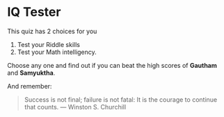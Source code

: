 # IQ Tester

This quiz has 2 choices for you
1. Test your Riddle skills
2. Test your Math intelligency.

Choose any one and find out if you can beat the high scores of **Gautham** and **Samyuktha**.

And remember:

> Success is not final; failure is not fatal: It is the courage to continue that counts. 
                                            — Winston S. Churchill